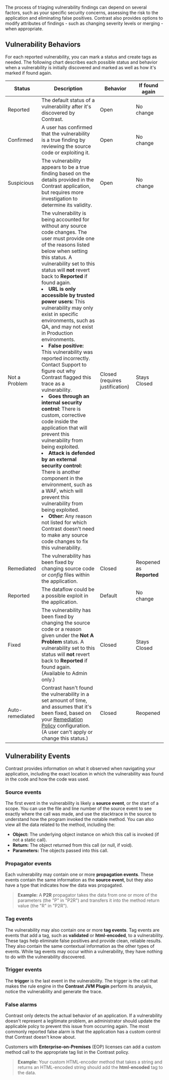 <!--
title: "Analyze Vulnerability Findings"
description: "Explanation of vulnerability findings"
tags: "user vulnerabilities analyze findings quick start guide"
-->


The process of triaging vulnerability findings can depend on several factors, such as your specific security concerns, assessing the risk to the application and eliminating false positives. Contrast also provides options to modify attributes of findings - such as changing severity levels or merging - when appropriate. 

## Vulnerability Behaviors

For each reported vulnerability, you can mark a status and create tags as needed. The following chart describes each possible status and behavior when a vulnerability is initially discovered and marked as well as how it's marked if found again.

| Status        | Description                     | Behavior             | If found again       |
|---------------|---------------------------------|----------------------|----------------------|
| Reported      | The default status of a vulnerability after it's discovered by Contrast.                                         | Open                 | No change            | 
| Confirmed     | A user has confirmed that the vulnerability is a true finding by reviewing the source code or exploiting it.                                               | Open                 | No change            |
| Suspicious    | The vulnerability appears to be a true finding based on the details provided in the Contrast application, but requires more investigation to determine its validity. | Open            | No change            |
| Not a Problem | The vulnerability is being accounted for without any source code changes. The user must provide one of the reasons listed below when setting this status. A vulnerability set to this status will **not** revert back to **Reported** if found again. <br><li> **URL is only accessible by trusted power users:** This vulnerability may only exist in specific environments, such as QA, and may not exist in Production environments. </li><li> **False positive:** This vulnerability was reported incorrectly. Contact Support to figure out why Contrast flagged this trace as a vulnerability. </li><li> **Goes through an internal security control:** There is custom, corrective code inside the application that will prevent this vulnerability from being exploited. </li><li> **Attack is defended by an external security control:** There is another component in the environment, such as a WAF, which will prevent this vulnerability from being exploited.</li><li> **Other:** Any reason not listed for which Contrast doesn't need to make any source code changes to fix this vulnerability. </li>                               | Closed (requires justification) | Stays Closed            |
| Remediated    | The vulnerability has been fixed by changing source code or *config* files within the application.                                      | Closed               | Reopened as **Reported** |
| Reported      | The dataflow could be a possible exploit in the application. | Default       | No change |
| Fixed         | The vulnerability has been fixed by changing the source code or a reason given under the **Not A Problem** status. A vulnerability set to this status will **not** revert back to **Reported** if found again. (Available to Admin only.)                                            | Closed               | Stays Closed         |
| Auto-remediated | Contrast hasn't found the vulnerability in a set amount of time, and assumes that it's been fixed, based on your [Remediation Policy](admin-policymgmt.html#remediate) configuration. (A user can't apply or change this status.)                                          | Closed 			    | Reopened			  |


## Vulnerability Events

Contrast provides information on what it observed when navigating your application, including the exact location in which the vulnerability was found in the code and how the code was used.

### Source events

The first event in the vulnerability is likely a **source event**, or the start of a scope. You can use the file and line number of the source event to see exactly where the call was made, and use the stacktrace in the source to understand how the program invoked the notable method. You can also view all the data related to the method, including the:

* **Object:** The underlying object instance on which this call is invoked (if not a static call).
* **Return:** The object returned from this call (or null, if void).
* **Parameters:** The objects passed into this call.

### Propagator events

Each vulnerability may contain one or more **propagation events**. These events contain the same information as the **source event**, but they also have a type that indicates how the data was propagated.

> **Example:** A **P2R** propagator takes the data from one or more of the parameters (the "P" in "P2R") and transfers it into the method return value (the "R" in "P2R").

### Tag events

The vulnerability may also contain one or more **tag events**. Tag events are events that add a tag, such as **validated** or **html-encoded**, to a vulnerability. These tags help eliminate false positives and provide clean, reliable results. They also contain the same contextual information as the other types of events. While tag events may occur within a vulnerability, they have nothing to do with the vulnerability discovered.

### Trigger events

The **trigger** is the last event in the vulnerability. The trigger is the call that makes the rule engine in the **Contrast JVM Plugin** perform its analysis, notice the vulnerability and generate the trace.

### False alarms

Contrast only detects the actual behavior of an application. If a vulnerability doesn't represent a legitimate problem, an administrator should update the applicable polcy to prevent this issue from occurring again. The most commonly reported false alarm is that the application has a custom control that Contrast doesn't know about. 

Customers with **Enterprise-on-Premises** (EOP) licenses can add a custom method call to the appropriate tag list in the Contrast policy. 

> **Example:** Your custom HTML-encoder method that takes a string and returns an HTML-encoded string should add the **html-encoded** tag to the data.



